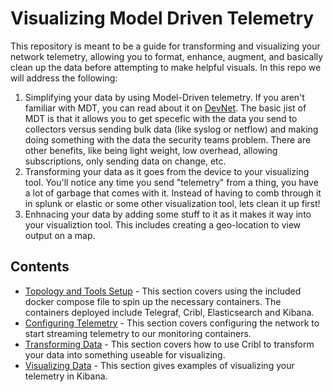 # Visualizing Model Driven Telemetry

This repository is meant to be a guide for transforming and visualizing your network telemetry, allowing you to format, enhance, augment, and basically clean up the data before attempting to make helpful visuals. In this repo we will address the following:

1. Simplifying your data by using Model-Driven telemetry. If you aren't familiar with MDT, you can read about it on [DevNet](https://developer.cisco.com/docs/ios-xe/#!streaming-telemetry-quick-start-guide). The basic jist of MDT is that it allows you to get specefic with the data you send to collectors versus sending bulk data (like syslog or netflow) and making doing something with the data the security teams problem. There are other benefits, like being light weight, low overhead, allowing subscriptions, only sending data on change, etc.
2. Transforming your data as it goes from the device to your visualizing tool. You'll notice any time you send "telemetry" from a thing, you have a lot of garbage that comes with it. Instead of having to comb through it in splunk or elastic or some other visualization tool, lets clean it up first!
3. Enhnacing your data by adding some stuff to it as it makes it way into your visualiztion tool. This includes creating a geo-location to view output on a map.

## Contents
* [Topology and Tools Setup](docs/setup.md) - This section covers using the included docker compose file to spin up the necessary containers. The containers deployed include Telegraf, Cribl, Elasticsearch and Kibana.
* [Configuring Telemetry](docs/telemetry_setup.md) - This section covers configuring the network to start streaming telemetry to our monitoring containers.
* [Transforming Data](docs/cribl_setup.md) - This section covers how to use Cribl to transform your data into something useable for visualizing.
* [Visualizing Data](docs/dashboard_setup.md) - This section gives examples of visualizing your telemetry in Kibana.
